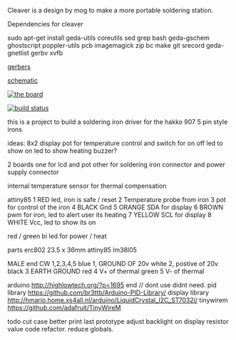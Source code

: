 Cleaver is a design by mog to make a more portable soldering station.

Dependencies for cleaver

sudo apt-get install geda-utils coreutils sed grep bash geda-gschem ghostscript poppler-utils pcb imagemagick zip bc make git srecord geda-gnetlist gerbv xvfb

[gerbers](http://artifacts.meatstand.com/cleaver/gerbers.zip)

[schematic](http://artifacts.meatstand.com/cleaver/schematic.png)

[![the board](http://artifacts.meatstand.com/cleaver/board.png)](http://artifacts.meatstand.com/cleaver/board.png)

[![build status](http://ci.meatstand.com/projects/5/status.png?ref=master)](http://ci.meatstand.com/projects/5?ref=master)


this is a project to build a soldering iron driver for the hakko 907 5 pin style irons


ideas:
8x2 display
pot for temperature control and switch for on off
led to show on
led to show heating
buzzer?

2 boards one for lcd and pot other for soldering iron connector and power supply connector

internal temperature sensor for thermal compensation


attiny85
1 RED led, iron is safe / reset
2 Temperature probe from iron
3 pot for control of the iron
4 BLACK Gnd
5 ORANGE SDA for display
6 BROWN pwm for iron, led to alert user its heating
7 YELLOW SCL for display
8 WHITE Vcc, led to show its on



red / green bi led for power / heat


parts
erc802 23.5 x 36mm
attiny85
lm38l05




MALE end 
CW 1,2,3,4,5
blue	1, GROUND OF 20v
white	2, postive of 20v
black	3 EARTH GROUND
red	4 V+ of thermal
green	5 V- of thermal

arduino http://highlowtech.org/?p=1695 end
// dont use didnt need. pid library https://github.com/br3ttb/Arduino-PID-Library/ 
display library http://hmario.home.xs4all.nl/arduino/LiquidCrystal_I2C_ST7032i/
tinywirem https://github.com/adafruit/TinyWireM


todo
cut case better
print last prototype
adjust backlight on display  resistor value
code refactor.  reduce globals.
